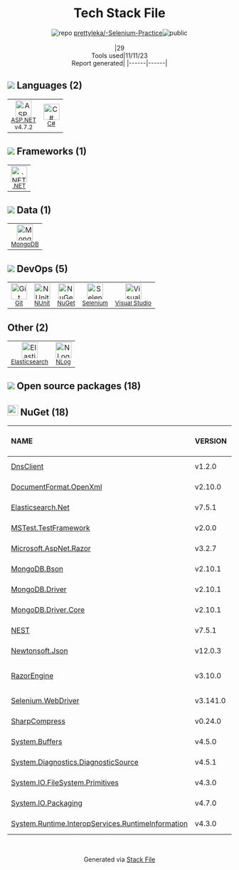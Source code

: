 <!--
--- Readme.md Snippet without images Start ---
## Tech Stack
prettyleka/-Selenium-Practice is built on the following main stack:
- [Elasticsearch](https://www.elastic.co/products/elasticsearch) – Search as a Service
- [.NET](http://www.microsoft.com/net/) – Frameworks (Full Stack)
- [C#](http://csharp.net) – Languages
- [MongoDB](http://www.mongodb.com/) – Databases
- [Visual Studio](http://msdn.microsoft.com/en-us/vstudio/aa718325.aspx) – Integrated Development Environment
- [Selenium](http://www.seleniumhq.org/) – Browser Testing
- [NUnit](http://www.nunit.org/) – Testing Frameworks
- [ASP.NET](https://www.asp.net/) – Languages

Full tech stack [here](/techstack.md)
--- Readme.md Snippet without images End ---

--- Readme.md Snippet with images Start ---
## Tech Stack
prettyleka/-Selenium-Practice is built on the following main stack:
- <img width='25' height='25' src='https://img.stackshare.io/service/841/Image_2019-05-20_at_4.58.04_PM.png' alt='Elasticsearch'/> [Elasticsearch](https://www.elastic.co/products/elasticsearch) – Search as a Service
- <img width='25' height='25' src='https://img.stackshare.io/service/1014/IoPy1dce_400x400.png' alt='.NET'/> [.NET](http://www.microsoft.com/net/) – Frameworks (Full Stack)
- <img width='25' height='25' src='https://img.stackshare.io/service/1015/1200px-C_Sharp_wordmark.svg.png' alt='C#'/> [C#](http://csharp.net) – Languages
- <img width='25' height='25' src='https://img.stackshare.io/service/1030/leaf-360x360.png' alt='MongoDB'/> [MongoDB](http://www.mongodb.com/) – Databases
- <img width='25' height='25' src='https://img.stackshare.io/service/1451/SR2hUhQN.png' alt='Visual Studio'/> [Visual Studio](http://msdn.microsoft.com/en-us/vstudio/aa718325.aspx) – Integrated Development Environment
- <img width='25' height='25' src='https://img.stackshare.io/service/1517/sbUizSli_400x400.jpg' alt='Selenium'/> [Selenium](http://www.seleniumhq.org/) – Browser Testing
- <img width='25' height='25' src='https://img.stackshare.io/service/2371/jZ6MYx5Y_400x400.png' alt='NUnit'/> [NUnit](http://www.nunit.org/) – Testing Frameworks
- <img width='25' height='25' src='https://img.stackshare.io/service/6755/2c45151a4a11d3a3c8e71bb34dd069d6_400x400.png' alt='ASP.NET'/> [ASP.NET](https://www.asp.net/) – Languages

Full tech stack [here](/techstack.md)
--- Readme.md Snippet with images End ---
-->
<div align="center">

# Tech Stack File
![](https://img.stackshare.io/repo.svg "repo") [prettyleka/-Selenium-Practice](https://github.com/prettyleka/-Selenium-Practice)![](https://img.stackshare.io/public_badge.svg "public")
<br/><br/>
|29<br/>Tools used|11/11/23 <br/>Report generated|
|------|------|
</div>

## <img src='https://img.stackshare.io/languages.svg'/> Languages (2)
<table><tr>
  <td align='center'>
  <img width='36' height='36' src='https://img.stackshare.io/service/6755/2c45151a4a11d3a3c8e71bb34dd069d6_400x400.png' alt='ASP.NET'>
  <br>
  <sub><a href="https://www.asp.net/">ASP.NET</a></sub>
  <br>
  <sub>v4.7.2</sub>
</td>

<td align='center'>
  <img width='36' height='36' src='https://img.stackshare.io/service/1015/1200px-C_Sharp_wordmark.svg.png' alt='C#'>
  <br>
  <sub><a href="http://csharp.net">C#</a></sub>
  <br>
  <sub></sub>
</td>

</tr>
</table>

## <img src='https://img.stackshare.io/frameworks.svg'/> Frameworks (1)
<table><tr>
  <td align='center'>
  <img width='36' height='36' src='https://img.stackshare.io/service/1014/IoPy1dce_400x400.png' alt='.NET'>
  <br>
  <sub><a href="http://www.microsoft.com/net/">.NET</a></sub>
  <br>
  <sub></sub>
</td>

</tr>
</table>

## <img src='https://img.stackshare.io/databases.svg'/> Data (1)
<table><tr>
  <td align='center'>
  <img width='36' height='36' src='https://img.stackshare.io/service/1030/leaf-360x360.png' alt='MongoDB'>
  <br>
  <sub><a href="http://www.mongodb.com/">MongoDB</a></sub>
  <br>
  <sub></sub>
</td>

</tr>
</table>

## <img src='https://img.stackshare.io/devops.svg'/> DevOps (5)
<table><tr>
  <td align='center'>
  <img width='36' height='36' src='https://img.stackshare.io/service/1046/git.png' alt='Git'>
  <br>
  <sub><a href="http://git-scm.com/">Git</a></sub>
  <br>
  <sub></sub>
</td>

<td align='center'>
  <img width='36' height='36' src='https://img.stackshare.io/service/2371/jZ6MYx5Y_400x400.png' alt='NUnit'>
  <br>
  <sub><a href="http://www.nunit.org/">NUnit</a></sub>
  <br>
  <sub></sub>
</td>

<td align='center'>
  <img width='36' height='36' src='https://img.stackshare.io/service/2637/6I3oEOP4_400x400.jpg' alt='NuGet'>
  <br>
  <sub><a href="https://www.nuget.org/">NuGet</a></sub>
  <br>
  <sub></sub>
</td>

<td align='center'>
  <img width='36' height='36' src='https://img.stackshare.io/service/1517/sbUizSli_400x400.jpg' alt='Selenium'>
  <br>
  <sub><a href="http://www.seleniumhq.org/">Selenium</a></sub>
  <br>
  <sub></sub>
</td>

<td align='center'>
  <img width='36' height='36' src='https://img.stackshare.io/service/1451/SR2hUhQN.png' alt='Visual Studio'>
  <br>
  <sub><a href="http://msdn.microsoft.com/en-us/vstudio/aa718325.aspx">Visual Studio</a></sub>
  <br>
  <sub></sub>
</td>

</tr>
</table>

## Other (2)
<table><tr>
  <td align='center'>
  <img width='36' height='36' src='https://img.stackshare.io/service/841/Image_2019-05-20_at_4.58.04_PM.png' alt='Elasticsearch'>
  <br>
  <sub><a href="https://www.elastic.co/products/elasticsearch">Elasticsearch</a></sub>
  <br>
  <sub></sub>
</td>

<td align='center'>
  <img width='36' height='36' src='https://img.stackshare.io/service/9672/nlog_logo_square_normal.png' alt='NLog'>
  <br>
  <sub><a href="https://nlog-project.org/">NLog</a></sub>
  <br>
  <sub></sub>
</td>

</tr>
</table>


## <img src='https://img.stackshare.io/group.svg' /> Open source packages (18)</h2>

## <img width='24' height='24' src='https://img.stackshare.io/service/2637/6I3oEOP4_400x400.jpg'/> NuGet (18)

|NAME|VERSION|LAST UPDATED|LAST UPDATED BY|LICENSE|VULNERABILITIES|
|:------|:------|:------|:------|:------|:------|
|[DnsClient](https://www.nuget.org/DnsClient)|v1.2.0|02/04/20|Valeria Basov |Apache-2.0|N/A|
|[DocumentFormat.OpenXml](https://www.nuget.org/DocumentFormat.OpenXml)|v2.10.0|02/04/20|Valeria Basov |MIT|N/A|
|[Elasticsearch.Net](https://www.nuget.org/Elasticsearch.Net)|v7.5.1|02/04/20|Valeria Basov |Apache-2.0|N/A|
|[MSTest.TestFramework](https://www.nuget.org/MSTest.TestFramework)|v2.0.0|02/04/20|Valeria Basov |MIT|N/A|
|[Microsoft.AspNet.Razor](https://www.nuget.org/Microsoft.AspNet.Razor)|v3.2.7|02/04/20|Valeria Basov |Apache-2.0|N/A|
|[MongoDB.Bson](https://www.nuget.org/MongoDB.Bson)|v2.10.1|02/04/20|Valeria Basov |N/A|N/A|
|[MongoDB.Driver](https://www.nuget.org/MongoDB.Driver)|v2.10.1|02/04/20|Valeria Basov |N/A|[CVE-2022-48282](https://github.com/advisories/GHSA-7j9m-j397-g4wx) (High)|
|[MongoDB.Driver.Core](https://www.nuget.org/MongoDB.Driver.Core)|v2.10.1|02/04/20|Valeria Basov |N/A|N/A|
|[NEST](https://www.nuget.org/NEST)|v7.5.1|02/04/20|Valeria Basov |Apache-2.0|N/A|
|[Newtonsoft.Json](https://www.nuget.org/Newtonsoft.Json)|v12.0.3|02/04/20|Valeria Basov |MIT|[](https://github.com/advisories/GHSA-5crp-9r3c-p9vr) (High)|
|[RazorEngine](https://www.nuget.org/RazorEngine)|v3.10.0|02/04/20|Valeria Basov |Apache-2.0|[CVE-2021-46703](https://github.com/advisories/GHSA-ph3v-2hq5-5qfq) (Moderate)|
|[Selenium.WebDriver](https://www.nuget.org/Selenium.WebDriver)|v3.141.0|02/04/20|Valeria Basov |Apache-2.0|N/A|
|[SharpCompress](https://www.nuget.org/SharpCompress)|v0.24.0|02/04/20|Valeria Basov |MIT|N/A|
|[System.Buffers](https://www.nuget.org/System.Buffers)|v4.5.0|02/04/20|Valeria Basov |N/A|N/A|
|[System.Diagnostics.DiagnosticSource](https://www.nuget.org/System.Diagnostics.DiagnosticSource)|v4.5.1|02/04/20|Valeria Basov |MIT|N/A|
|[System.IO.FileSystem.Primitives](https://www.nuget.org/System.IO.FileSystem.Primitives)|v4.3.0|02/04/20|Valeria Basov |N/A|N/A|
|[System.IO.Packaging](https://www.nuget.org/System.IO.Packaging)|v4.7.0|02/04/20|Valeria Basov |MIT|N/A|
|[System.Runtime.InteropServices.RuntimeInformation](https://www.nuget.org/System.Runtime.InteropServices.RuntimeInformation)|v4.3.0|02/04/20|Valeria Basov |N/A|N/A|

<br/>
<div align='center'>

Generated via [Stack File](https://github.com/apps/stack-file)
